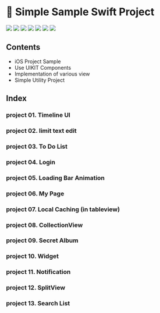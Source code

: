# 📱 Simple Sample Swift Project
![](https://img.shields.io/badge/Platform-iOS-green.svg)
![](https://img.shields.io/badge/swift-4.0-orange.svg)
![](https://img.shields.io/travis/USER/REPO.svg)
![](https://img.shields.io/badge/category-Utility-blue.svg)
![](https://img.shields.io/badge/Character-Blog-brightgreen.svg)
![](https://img.shields.io/badge/Progress-ing-yellow.svg)
![](https://img.shields.io/badge/channel-youtube-red.svg)

## Contents
* iOS Project Sample
* Use UIKIT Components
* Implementation of various view
* Simple Utility Project

## Index
### project 01. Timeline UI
### project 02. limit text edit
### project 03. To Do List
### project 04. Login
### project 05. Loading Bar Animation
### project 06. My Page
### project 07. Local Caching (in tableview)
### project 08. CollectionView
### project 09. Secret Album
### project 10. Widget
### project 11. Notification
### project 12. SplitView
### project 13. Search List
